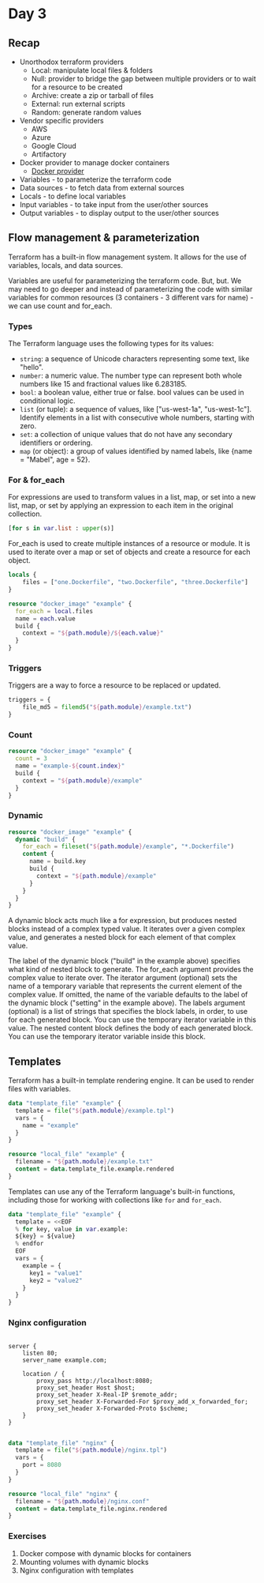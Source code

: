 # Day 3

## Recap

- Unorthodox terraform providers
  - Local: manipulate local files & folders
  - Null: provider to bridge the gap between multiple providers or to wait for a resource to be created
  - Archive: create a zip or tarball of files
  - External: run external scripts
  - Random: generate random values
- Vendor specific providers
  - AWS
  - Azure
  - Google Cloud
  - Artifactory
- Docker provider to manage docker containers
  - [Docker provider](https://registry.terraform.io/providers/kreuzwerker/docker/latest/docs)
- Variables - to parameterize the terraform code
- Data sources - to fetch data from external sources
- Locals - to define local variables
- Input variables - to take input from the user/other sources
- Output variables - to display output to the user/other sources

## Flow management & parameterization


Terraform has a built-in flow management system.
It allows for the use of variables, locals, and data sources.

Variables are useful for parameterizing the terraform code. But, but.
We may need to go deeper and instead of parameterizing the code with similar variables for common resources (3 containers - 3 different vars for name) - we can use count and for_each.

### Types 

The Terraform language uses the following types for its values:

- `string`: a sequence of Unicode characters representing some text, like "hello".
- `number`: a numeric value. The number type can represent both whole numbers like 15 and fractional values like 6.283185.
- `bool`: a boolean value, either true or false. bool values can be used in conditional logic.
- `list` (or tuple): a sequence of values, like ["us-west-1a", "us-west-1c"]. Identify elements in a list with consecutive whole numbers, starting with zero.
- `set`: a collection of unique values that do not have any secondary identifiers or ordering.
- `map` (or object): a group of values identified by named labels, like {name = "Mabel", age = 52}.


### For & for_each

For expressions are used to transform values in a list, map, or set into a new list, map, or set by applying an expression to each item in the original collection.
```terraform
[for s in var.list : upper(s)]
```

For_each is used to create multiple instances of a resource or module. It is used to iterate over a map or set of objects and create a resource for each object.
```terraform
locals {
    files = ["one.Dockerfile", "two.Dockerfile", "three.Dockerfile"]
}

resource "docker_image" "example" {
  for_each = local.files
  name = each.value
  build {
    context = "${path.module}/${each.value}"
  }
}
```

### Triggers

Triggers are a way to force a resource to be replaced or updated.
```terraform
triggers = {
    file_md5 = filemd5("${path.module}/example.txt")
}
```

### Count

```terraform
resource "docker_image" "example" {
  count = 3
  name = "example-${count.index}"
  build {
    context = "${path.module}/example"
  }
}
```

### Dynamic

```terraform
resource "docker_image" "example" {
  dynamic "build" {
    for_each = fileset("${path.module}/example", "*.Dockerfile")
    content {
      name = build.key
      build {
        context = "${path.module}/example"
      }
    }
  }
}
```
A dynamic block acts much like a for expression, but produces nested blocks instead of a complex typed value. It iterates over a given complex value, and generates a nested block for each element of that complex value.


The label of the dynamic block ("build" in the example above) specifies what kind of nested block to generate.
The for_each argument provides the complex value to iterate over.
The iterator argument (optional) sets the name of a temporary variable that represents the current element of the complex value. If omitted, the name of the variable defaults to the label of the dynamic block ("setting" in the example above).
The labels argument (optional) is a list of strings that specifies the block labels, in order, to use for each generated block. You can use the temporary iterator variable in this value.
The nested content block defines the body of each generated block. You can use the temporary iterator variable inside this block.

## Templates

Terraform has a built-in template rendering engine. It can be used to render files with variables.

```terraform
data "template_file" "example" {
  template = file("${path.module}/example.tpl")
  vars = {
    name = "example"
  }
}

resource "local_file" "example" {
  filename = "${path.module}/example.txt"
  content = data.template_file.example.rendered
}
```

Templates can use any of the Terraform language's built-in functions, including those for working with collections like `for` and `for_each`.

```terraform
data "template_file" "example" {
  template = <<EOF
  % for key, value in var.example:
  ${key} = ${value}
  % endfor
  EOF
  vars = {
    example = {
      key1 = "value1"
      key2 = "value2"
    }
  }
}
```


### Nginx configuration

```nginx

server {
    listen 80;
    server_name example.com;

    location / {
        proxy_pass http://localhost:8080;
        proxy_set_header Host $host;
        proxy_set_header X-Real-IP $remote_addr;
        proxy_set_header X-Forwarded-For $proxy_add_x_forwarded_for;
        proxy_set_header X-Forwarded-Proto $scheme;
    }
}
```

```terraform

data "template_file" "nginx" {
  template = file("${path.module}/nginx.tpl")
  vars = {
    port = 8080
  }
}

resource "local_file" "nginx" {
  filename = "${path.module}/nginx.conf"
  content = data.template_file.nginx.rendered
}
```


### Exercises

1. Docker compose with dynamic blocks for containers
2. Mounting volumes with dynamic blocks
3. Nginx configuration with templates